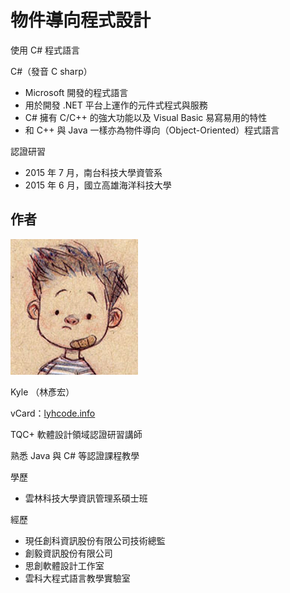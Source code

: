 # 物件導向程式設計

使用 C# 程式語言

C#（發音 C sharp）

* Microsoft 開發的程式語言
* 用於開發 .NET 平台上運作的元件式程式與服務
* C# 擁有 C/C++ 的強大功能以及 Visual Basic 易寫易用的特性
* 和 C++ 與 Java 一樣亦為物件導向（Object-Oriented）程式語言

認證研習

* 2015 年 7 月，南台科技大學資管系
* 2015 年 6 月，國立高雄海洋科技大學

## 作者

![lyhcode](lyhcode.png)

Kyle （林彥宏）

vCard：[lyhcode.info](http://lyhcode.info)

TQC+ 軟體設計領域認證研習講師

熟悉 Java 與 C# 等認證課程教學

學歷

* 雲林科技大學資訊管理系碩士班

經歷

* 現任創科資訊股份有限公司技術總監
* 創毅資訊股份有限公司
* 思創軟體設計工作室
* 雲科大程式語言教學實驗室


